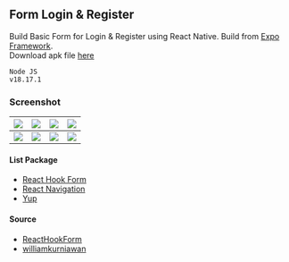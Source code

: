 ## Form Login & Register ##

Build Basic Form for Login & Register using React Native. Build from [Expo Framework](https://expo.dev/).  
Download apk file [here](https://e.pcloud.link/publink/show?code=XZs66WZKkzBCIlJIx8nPXRpDEIjIpPq8EGX)

```
Node JS
v18.17.1
```

### Screenshot ###
| ![](https://images2.imgbox.com/3b/8e/K4EqiZDa_o.jpg) | ![](https://images2.imgbox.com/76/6f/cXf7GfpR_o.jpg) | ![](https://images2.imgbox.com/da/9b/Lu4ZyXbw_o.jpg) | ![](https://images2.imgbox.com/71/02/mNoaVoAe_o.jpg) |
| :---: | :---: | :---: | :---: |
| ![](https://images2.imgbox.com/79/38/U10OTUWn_o.jpg) | ![](https://images2.imgbox.com/73/2e/oBW4ctun_o.jpg) | ![](https://images2.imgbox.com/5d/a8/hppUelma_o.jpg) | ![](https://images2.imgbox.com/f5/96/AwzmUcOS_o.jpg) |

#### List Package ####
- [React Hook Form](https://react-hook-form.com/)
- [React Navigation](https://reactnavigation.org/)
- [Yup](https://github.com/jquense/yup)

#### Source ####
- [ReactHookForm](https://react-hook-form.com/get-started#ReactNative)
- [williamkurniawan](https://www.williamkurniawan.com/blog/building-a-simple-login-form-in-react-native-using-react-hook-form)
